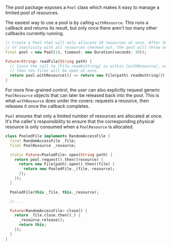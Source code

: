 The pool package exposes a `Pool` class which makes it easy to manage a limited
pool of resources.

The easiest way to use a pool is by calling `withResource`. This runs a callback
and returns its result, but only once there aren't too many other callbacks
currently running.

```dart
// Create a Pool that will only allocate 10 resources at once. After 30 seconds
// of inactivity with all resources checked out, the pool will throw an error.
final pool = new Pool(10, timeout: new Duration(seconds: 30));

Future<String> readFile(String path) {
  // Since the call to [File.readAsString] is within [withResource], no more
  // than ten files will be open at once.
  return pool.withResource(() => return new File(path).readAsString());
}
```

For more fine-grained control, the user can also explicitly request generic
`PoolResource` objects that can later be released back into the pool. This is
what `withResource` does under the covers: requests a resource, then releases it
once the callback completes.

`Pool` ensures that only a limited number of resources are allocated at once.
It's the caller's responsibility to ensure that the corresponding physical
resource is only consumed when a `PoolResource` is allocated.

```dart
class PooledFile implements RandomAccessFile {
  final RandomAccessFile _file;
  final PoolResource _resource;

  static Future<PooledFile> open(String path) {
    return pool.request().then((resource) {
      return new File(path).open().then((file) {
        return new PooledFile._(file, resource);
      });
    });
  }

  PooledFile(this._file, this._resource);

  // ...

  Future<RandomAccessFile> close() {
    return _file.close.then((_) {
      _resource.release();
      return this;
    });
  }
}
```
